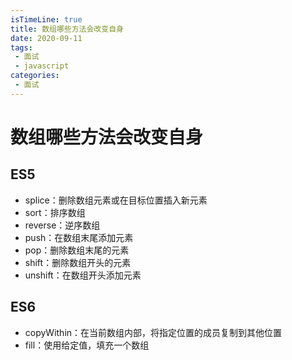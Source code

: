 ```yaml
---
isTimeLine: true
title: 数组哪些方法会改变自身
date: 2020-09-11
tags:
 - 面试
 - javascript
categories:
 - 面试
---
```

# 数组哪些方法会改变自身
## ES5
* splice：删除数组元素或在目标位置插入新元素
* sort：排序数组
* reverse：逆序数组
* push：在数组末尾添加元素
* pop：删除数组末尾的元素
* shift：删除数组开头的元素
* unshift：在数组开头添加元素

## ES6
* copyWithin：在当前数组内部，将指定位置的成员复制到其他位置
* fill：使用给定值，填充一个数组
